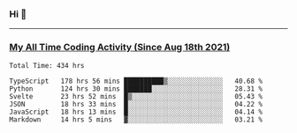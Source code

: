 ### Hi 🙂

---

### <a href="https://wakatime.com/@Eroxl">My All Time Coding Activity (Since Aug 18th 2021)</a>
<!--START_SECTION:waka-->

```text
Total Time: 434 hrs

TypeScript   178 hrs 56 mins ██████████▒░░░░░░░░░░░░░░   40.68 %
Python       124 hrs 30 mins ███████░░░░░░░░░░░░░░░░░░   28.31 %
Svelte       23 hrs 52 mins  █▒░░░░░░░░░░░░░░░░░░░░░░░   05.43 %
JSON         18 hrs 33 mins  █░░░░░░░░░░░░░░░░░░░░░░░░   04.22 %
JavaScript   18 hrs 13 mins  █░░░░░░░░░░░░░░░░░░░░░░░░   04.14 %
Markdown     14 hrs 5 mins   ▓░░░░░░░░░░░░░░░░░░░░░░░░   03.21 %
```

<!--END_SECTION:waka-->
